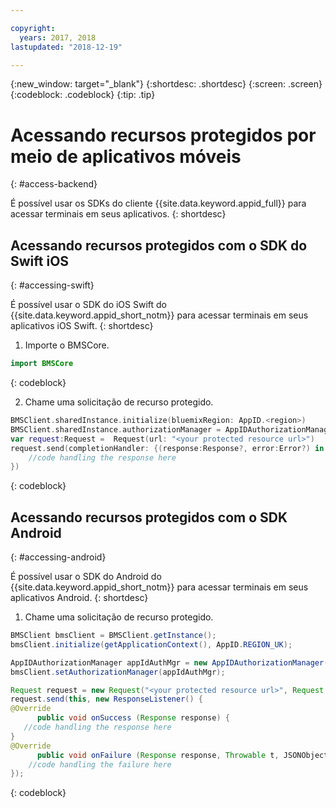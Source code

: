 ```yaml
---

copyright:
  years: 2017, 2018
lastupdated: "2018-12-19"

---
```


{:new_window: target="_blank"}
{:shortdesc: .shortdesc}
{:screen: .screen}
{:codeblock: .codeblock}
{:tip: .tip}


# Acessando recursos protegidos por meio de aplicativos móveis
{: #access-backend}

É possível usar os SDKs do cliente {{site.data.keyword.appid_full}} para acessar terminais em seus aplicativos.
{: shortdesc}


## Acessando recursos protegidos com o SDK do Swift iOS
{: #accessing-swift}

É possível usar o SDK do iOS Swift do {{site.data.keyword.appid_short_notm}} para acessar terminais em seus aplicativos iOS Swift.
{: shortdesc}

1. Importe o BMSCore.
  ```swift
  import BMSCore
  ```
  {: codeblock}

2. Chame uma solicitação de recurso protegido.
  ```swift
  BMSClient.sharedInstance.initialize(bluemixRegion: AppID.<region>)
  BMSClient.sharedInstance.authorizationManager = AppIDAuthorizationManager(appid:AppID.sharedInstance)
  var request:Request =  Request(url: "<your protected resource url>")
  request.send(completionHandler: {(response:Response?, error:Error?) in
      //code handling the response here
  })
  ```
  {: codeblock}


## Acessando recursos protegidos com o SDK Android
{: #accessing-android}

É possível usar o SDK do Android do {{site.data.keyword.appid_short_notm}} para acessar terminais em seus aplicativos Android.
{: shortdesc}

1. Chame uma solicitação de recurso protegido.
  ```java
  BMSClient bmsClient = BMSClient.getInstance();
  bmsClient.initialize(getApplicationContext(), AppID.REGION_UK);

  AppIDAuthorizationManager appIdAuthMgr = new AppIDAuthorizationManager(AppID.getInstance())
  bmsClient.setAuthorizationManager(appIdAuthMgr);

  Request request = new Request("<your protected resource url>", Request.GET);
  request.send(this, new ResponseListener() {
  @Override
		public void onSuccess (Response response) {
     //code handling the response here
  }
  @Override
		public void onFailure (Response response, Throwable t, JSONObject extendedInfo) {
      //code handling the failure here
  });
  ```
  {: codeblock}
